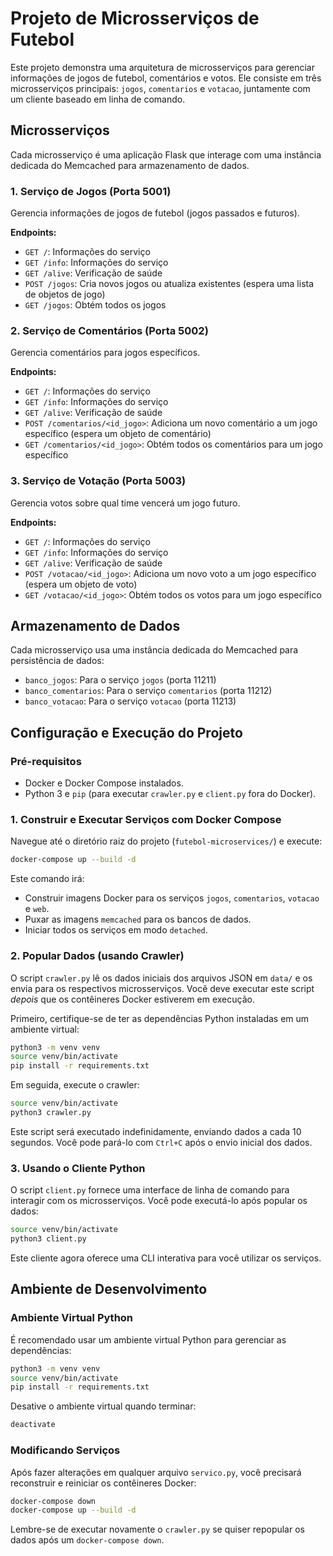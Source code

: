 # Projeto de Microsserviços de Futebol

Este projeto demonstra uma arquitetura de microsserviços para gerenciar informações de jogos de futebol, comentários e votos. Ele consiste em três microsserviços principais: `jogos`, `comentarios` e `votacao`, juntamente com um cliente baseado em linha de comando.

## Microsserviços

Cada microsserviço é uma aplicação Flask que interage com uma instância dedicada do Memcached para armazenamento de dados.

### 1. Serviço de Jogos (Porta 5001)
Gerencia informações de jogos de futebol (jogos passados e futuros).

**Endpoints:**
*   `GET /`: Informações do serviço
*   `GET /info`: Informações do serviço
*   `GET /alive`: Verificação de saúde
*   `POST /jogos`: Cria novos jogos ou atualiza existentes (espera uma lista de objetos de jogo)
*   `GET /jogos`: Obtém todos os jogos

### 2. Serviço de Comentários (Porta 5002)
Gerencia comentários para jogos específicos.

**Endpoints:**
*   `GET /`: Informações do serviço
*   `GET /info`: Informações do serviço
*   `GET /alive`: Verificação de saúde
*   `POST /comentarios/<id_jogo>`: Adiciona um novo comentário a um jogo específico (espera um objeto de comentário)
*   `GET /comentarios/<id_jogo>`: Obtém todos os comentários para um jogo específico

### 3. Serviço de Votação (Porta 5003)
Gerencia votos sobre qual time vencerá um jogo futuro.

**Endpoints:**
*   `GET /`: Informações do serviço
*   `GET /info`: Informações do serviço
*   `GET /alive`: Verificação de saúde
*   `POST /votacao/<id_jogo>`: Adiciona um novo voto a um jogo específico (espera um objeto de voto)
*   `GET /votacao/<id_jogo>`: Obtém todos os votos para um jogo específico

## Armazenamento de Dados

Cada microsserviço usa uma instância dedicada do Memcached para persistência de dados:
*   `banco_jogos`: Para o serviço `jogos` (porta 11211)
*   `banco_comentarios`: Para o serviço `comentarios` (porta 11212)
*   `banco_votacao`: Para o serviço `votacao` (porta 11213)

## Configuração e Execução do Projeto

### Pré-requisitos
*   Docker e Docker Compose instalados.
*   Python 3 e `pip` (para executar `crawler.py` e `client.py` fora do Docker).

### 1. Construir e Executar Serviços com Docker Compose

Navegue até o diretório raiz do projeto (`futebol-microservices/`) e execute:

```bash
docker-compose up --build -d
```

Este comando irá:
*   Construir imagens Docker para os serviços `jogos`, `comentarios`, `votacao` e `web`.
*   Puxar as imagens `memcached` para os bancos de dados.
*   Iniciar todos os serviços em modo `detached`.

### 2. Popular Dados (usando Crawler)

O script `crawler.py` lê os dados iniciais dos arquivos JSON em `data/` e os envia para os respectivos microsserviços. Você deve executar este script *depois* que os contêineres Docker estiverem em execução.

Primeiro, certifique-se de ter as dependências Python instaladas em um ambiente virtual:

```bash
python3 -m venv venv
source venv/bin/activate
pip install -r requirements.txt
```

Em seguida, execute o crawler:

```bash
source venv/bin/activate
python3 crawler.py
```

Este script será executado indefinidamente, enviando dados a cada 10 segundos. Você pode pará-lo com `Ctrl+C` após o envio inicial dos dados.


### 3. Usando o Cliente Python

O script `client.py` fornece uma interface de linha de comando para interagir com os microsserviços. Você pode executá-lo após popular os dados:

```bash
source venv/bin/activate
python3 client.py
```

Este cliente agora oferece uma CLI interativa para você utilizar os serviços.

## Ambiente de Desenvolvimento

### Ambiente Virtual Python
É recomendado usar um ambiente virtual Python para gerenciar as dependências:

```bash
python3 -m venv venv
source venv/bin/activate
pip install -r requirements.txt
```

Desative o ambiente virtual quando terminar:

```bash
deactivate
```

### Modificando Serviços
Após fazer alterações em qualquer arquivo `servico.py`, você precisará reconstruir e reiniciar os contêineres Docker:

```bash
docker-compose down
docker-compose up --build -d
```

Lembre-se de executar novamente o `crawler.py` se quiser repopular os dados após um `docker-compose down`.